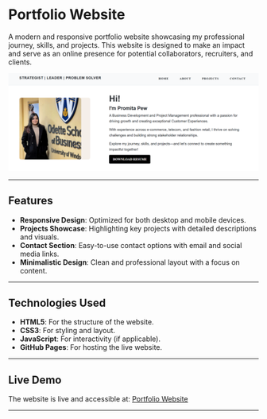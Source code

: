 # Portfolio Website

A modern and responsive portfolio website showcasing my professional journey, skills, and projects. This website is designed to make an impact and serve as an online presence for potential collaborators, recruiters, and clients.

![Portfolio Website Screenshot](uploads/portfolio-screenshot.png)

---

## Features

- **Responsive Design**: Optimized for both desktop and mobile devices.
- **Projects Showcase**: Highlighting key projects with detailed descriptions and visuals.
- **Contact Section**: Easy-to-use contact options with email and social media links.
- **Minimalistic Design**: Clean and professional layout with a focus on content.

---

## Technologies Used

- **HTML5**: For the structure of the website.
- **CSS3**: For styling and layout.
- **JavaScript**: For interactivity (if applicable).
- **GitHub Pages**: For hosting the live website.

---

## Live Demo

The website is live and accessible at:
[Portfolio Website](https://promitapew.github.io/portfolio-website/)

---

